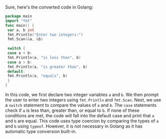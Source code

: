 Sure, here's the converted code in Golang:
```go
package main
import "fmt"
func main() {
 var a, b int
 fmt.Println("Enter two integers:")
 fmt.Scan(&a, &b)
 
 switch {
 case a < b:
 fmt.Println(a, "is less than", b)
 case a > b:
 fmt.Println(a, "is greater than", b)
 default:
 fmt.Println(a, "equals", b)
 }
}
```
In this code, we first declare two integer variables `a` and `b`. We then prompt the user to enter two integers using `fmt.Println` and `fmt.Scan`. 
Next, we use a `switch` statement to compare the values of `a` and `b`. The `case` statements check if `a` is less than, greater than, or equal to `b`. If none of these conditions are met, the code will fall into the default case and print that `a` and `b` are equal.
This code uses type coercion by comparing the types of `a` and `b` using `typeof`. However, it is not necessary in Golang as it has automatic type conversion built-in.


